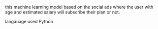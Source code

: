 this machine learning model based on the social ads where the
user with age and estimated salary will subscribe their plan
or not.

langauage used Python

